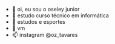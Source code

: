 - 👋 oi, eu sou o oseley junior
- 👀 estudo curso técnico em informática 
- 🌱 estudos e esportes
- 💞️ vm
- 📫 instagram @oz_tavares

<!---
oseleyjunior/oseleyjunior is a ✨ special ✨ repository because its `README.md` (this file) appears on your GitHub profile.
You can click the Preview link to take a look at your changes.
--->
